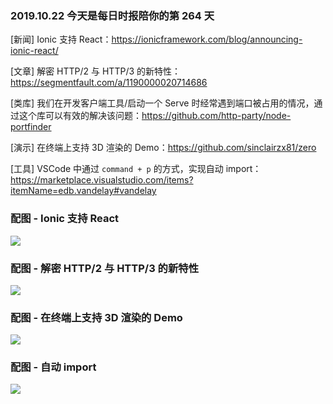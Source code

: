 ### 2019.10.22 今天是每日时报陪你的第 264 天

[新闻] Ionic 支持 React：<https://ionicframework.com/blog/announcing-ionic-react/>

[文章] 解密 HTTP/2 与 HTTP/3 的新特性：<https://segmentfault.com/a/1190000020714686>

[类库] 我们在开发客户端工具/启动一个 Serve 时经常遇到端口被占用的情况，通过这个库可以有效的解决该问题：<https://github.com/http-party/node-portfinder>

[演示] 在终端上支持 3D 渲染的 Demo：<https://github.com/sinclairzx81/zero>

[工具] VSCode 中通过 `command + p` 的方式，实现自动 import：<https://marketplace.visualstudio.com/items?itemName=edb.vandelay#vandelay>

### 配图 - Ionic 支持 React
![](https://ionicframework.com/blog/wp-content/uploads/2019/10/ionic-react-pick-framework.png)

### 配图 - 解密 HTTP/2 与 HTTP/3 的新特性
![](https://user-gold-cdn.xitu.io/2019/2/14/168ec90846f566fb?w=680&h=400&f=gif&s=515806)

### 配图 - 在终端上支持 3D 渲染的 Demo
![](https://raw.githubusercontent.com/sinclairzx81/zero/master/terminal.gif)

### 配图 - 自动 import 
![](https://raw.githubusercontent.com/ericbiewener/vscode-vandelay/master/artwork/animation.gif)
